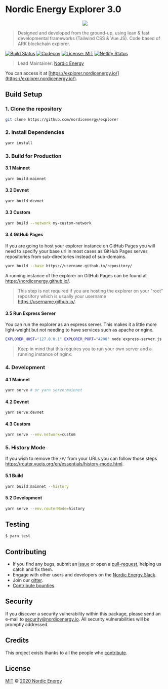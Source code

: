 # Nordic Energy Explorer 3.0

<p align="center">
    <img src="/NordicEnergyExplorer.png" />
</p>

> Designed and developed from the ground-up, using lean & fast developmental frameworks (Tailwind CSS & Vue.JS). Code based of ARK blockchain explorer.

[![Build Status](https://badgen.now.sh/github/status/nordicenergy/Explorer/develop)](https://github.com/nordicenergy/explorer/actions?query=branch%3Adevelop)
[![Codecov](https://badgen.now.sh/codecov/c/github/nordicenergy/explorer)](https://codecov.io/gh/nordicenergy/explorer)
[![License: MIT](https://badgen.now.sh/badge/license/MIT/green)](https://opensource.org/licenses/MIT)
[![Netlify Status](https://api.netlify.com/api/v1/badges/d4d89265-096b-4c96-8358-67e8e96a9300/deploy-status)](https://app.netlify.com/sites/nordicenergy-explorer/deploys)

> Lead Maintainer: [Nordic Energy](https://github.com/nordicenergy)

You can access it at [https://explorer.nordicenergy.io/](https://explorer.nordicenergy.io/).

## Build Setup

### 1. Clone the repository

```bash
git clone https://github.com/nordicenergy/explorer
```

### 2. Install Dependencies

```bash
yarn install
```

### 3. Build for Production

#### 3.1 Mainnet

```bash
yarn build:mainnet
```

#### 3.2 Devnet

```bash
yarn build:devnet
```

#### 3.3 Custom

```bash
yarn build --network my-custom-network
```

#### 3.4 GitHub Pages

If you are going to host your explorer instance on GitHub Pages you will need to specify your base url in most cases as GitHub Pages serves repositories from sub-directories instead of sub-domains.

```bash
yarn build --base https://username.github.io/repository/
```

A running instance of the explorer on GitHub Pages can be found at https://nordicenergy.github.io/.

> This step is not required if you are hosting the explorer on your "root" repository which is usually your username https://username.github.io/.

#### 3.5 Run Express Server

You can run the explorer as an express server. This makes it a little more light-weight but not needing to have services such as apache or nginx.

```bash
EXPLORER_HOST="127.0.0.1" EXPLORER_PORT="4200" node express-server.js
```

> Keep in mind that this requires you to run your own server and a running instance of nginx.

### 4. Development

#### 4.1 Mainnet

```bash
yarn serve # or yarn serve:mainnet
```

#### 4.2 Devnet

```bash
yarn serve:devnet
```

#### 4.3 Custom

```bash
yarn serve --env.network=custom
```

### 5. History Mode

If you wish to remove the `/#/` from your URLs you can follow those steps https://router.vuejs.org/en/essentials/history-mode.html.

#### 5.1 Build

```bash
yarn build:mainnet --history
```

#### 5.2 Development

```bash
yarn serve --env.routerMode=history
```

## Testing

```bash
$ yarn test
```

## Contributing

- If you find any bugs, submit an [issue](../../issues) or open a [pull-request](../../pulls), helping us catch and fix them.
- Engage with other users and developers on the [Nordic Energy Slack](https://nordicenergy.io/slack/).
- Join our [gitter](https://gitter.im/nordicenergy-developers/Lobby).
- [Contribute bounties](https://github.com/nordicenergy/bounty-program).

## Security

If you discover a security vulnerability within this package, please send an e-mail to security@nordicenergy.io. All security vulnerabilities will be promptly addressed.

## Credits

This project exists thanks to all the people who [contribute](../../contributors).

## License

[MIT](LICENSE) © [2020 Nordic Energy](https://nordicenergy.io)
